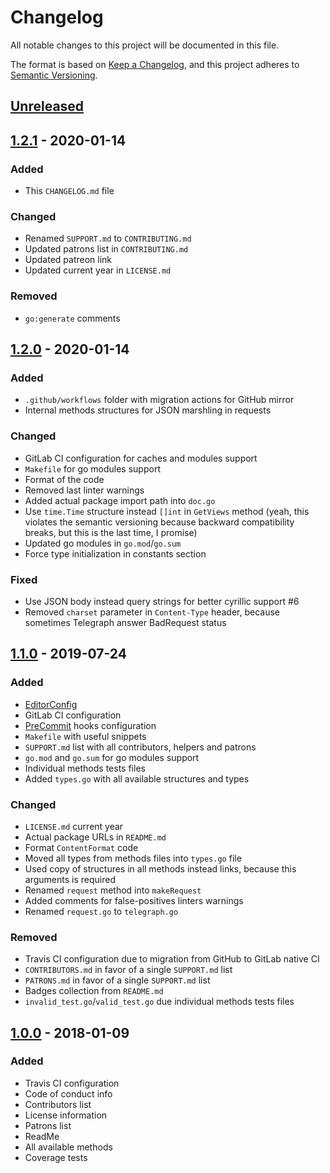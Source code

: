 # Changelog
All notable changes to this project will be documented in this file.

The format is based on [Keep a Changelog](https://keepachangelog.com/en/1.0.0/),
and this project adheres to [Semantic Versioning](https://semver.org/spec/v2.0.0.html).

## [Unreleased]

## [1.2.1] - 2020-01-14
### Added
- This `CHANGELOG.md` file

### Changed
- Renamed `SUPPORT.md` to `CONTRIBUTING.md`
- Updated patrons list in `CONTRIBUTING.md`
- Updated patreon link
- Updated current year in `LICENSE.md`

### Removed
- `go:generate` comments

## [1.2.0] - 2020-01-14
### Added
- `.github/workflows` folder with migration actions for GitHub mirror
- Internal methods structures for JSON marshling in requests

### Changed
- GitLab CI configuration for caches and modules support
- `Makefile` for go modules support
- Format of the code
- Removed last linter warnings
- Added actual package import path into `doc.go`
- Use `time.Time` structure instead `[]int` in `GetViews` method (yeah, this violates the semantic versioning because backward compatibility breaks, but this is the last time, I promise)
- Updated go modules in `go.mod`/`go.sum`
- Force type initialization in constants section

### Fixed
- Use JSON body instead query strings for better cyrillic support #6
- Removed `charset` parameter in `Content-Type` header, because sometimes Telegraph answer BadRequest status

## [1.1.0] - 2019-07-24
### Added
- [EditorConfig](https://editorconfig.org/)
- GitLab CI configuration
- [PreCommit](https://pre-commit.com/) hooks configuration
- `Makefile` with useful snippets
- `SUPPORT.md` list with all contributors, helpers and patrons
- `go.mod` and `go.sum` for go modules support
- Individual methods tests files
- Added `types.go` with all available structures and types

### Changed
- `LICENSE.md` current year
- Actual package URLs in `README.md`
- Format `ContentFormat` code
- Moved all types from methods files into `types.go` file
- Used copy of structures in all methods instead links, because this arguments is required
- Renamed `request` method into `makeRequest`
- Added comments for false-positives linters warnings
- Renamed `request.go` to `telegraph.go`

### Removed
- Travis CI configuration due to migration from GitHub to GitLab native CI
- `CONTRIBUTORS.md` in favor of a single `SUPPORT.md` list
- `PATRONS.md` in favor of a single `SUPPORT.md` list
- Badges collection from `README.md`
- `invalid_test.go`/`valid_test.go` due individual methods tests files

## [1.0.0] - 2018-01-09
### Added
- Travis CI configuration
- Code of conduct info
- Contributors list
- License information
- Patrons list
- ReadMe
- All available methods
- Coverage tests

[Unreleased]: https://gitlab.com/toby3d/telegraph/compare/v1.2.1...develop
[1.2.1]: https://gitlab.com/toby3d/telegraph/compare/v1.2.0...v1.2.1
[1.2.0]: https://gitlab.com/toby3d/telegraph/compare/v1.1.0...v1.2.0
[1.1.0]: https://gitlab.com/toby3d/telegraph/compare/v1.0.0...v1.1.0
[1.0.0]: https://gitlab.com/toby3d/telegraph/tree/v1.0.0